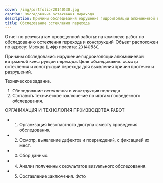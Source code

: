 ```yaml
---
cover: /img/portfolio/20140530.jpg
caption: Обследование остекления перехода
description: Причины обследования нарушение гидроизоляции алюминиевой витражной конструкции перехода. 
title: Обследование остекления перехода
---
```


Отчет по результатам проведенной работы:
на комплекс работ по обследованию остекления перехода и конструкций.
Объект расположен по адресу: Москва 
Шифр проекта: 20140530.	

Причины обследования: нарушение гидроизоляции алюминиевой витражной конструкции перехода. 
Цель обследования: осмотр остекления и конструкций перехода для выявления причин протечек и разрушений.

Техническое задание.
1.	Обследование остекления и конструкций перехода.
2.	Составить техническое заключение по итогам проведенного обследования.

ОРГАНИХАЦИЯ И ТЕХНОЛОГИЯ ПРОИЗВОДСТВА РАБОТ
- 1.	Организация безопастного доступа к месту проведения обследования.
- 2.	Осмотр, выявление дефектов и повреждений, с фиксацией их мест.
- 3.	Сбор данных.
- 4.	Анализ полученных результатов визуального обследования.
- 5.	Составление заключения.
Фото 
